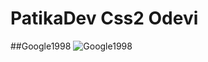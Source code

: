 # PatikaDev Css2 Odevi
##Google1998 
![Google1998](https://web.archive.org/web/19981202230410if_/http://www.google.com/)
